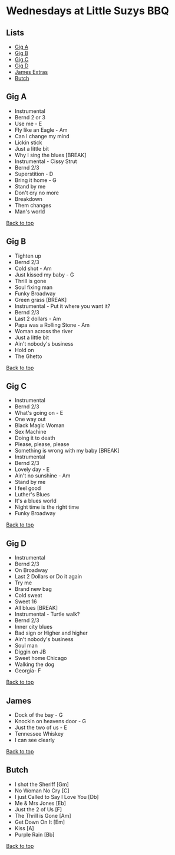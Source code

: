 # Wednesdays at Little Suzys BBQ 

## Lists
* [Gig A](#gig-a)
* [Gig B](#gig-b)
* [Gig C](#gig-c)
* [Gig D](#gig-d)
* [James Extras](#james)
* [Butch](#butch) 

## Gig A

* Instrumental
* Bernd 2 or 3
* Use me - E
* Fly like an Eagle - Am
* Can I change my mind
* Lickin stick
* Just a little bit
* Why I sing the blues
[BREAK]
* Instrumental - Cissy Strut
* Bernd 2/3
* Superstition - D
* Bring it home - G
* Stand by me
* Don't cry no more
* Breakdown
* Them changes 
* Man's world

[Back to top](#lists)

## Gig B

* Tighten up
* Bernd 2/3
* Cold shot - Am
* Just kissed my baby - G
* Thrill is gone
* Soul fixing man
* Funky Broadway 
* Green grass
[BREAK]
* Instrumental - Put it where you want it?
* Bernd 2/3
* Last 2 dollars - Am
* Papa was a Rolling Stone - Am
* Woman across the river
* Just a little bit
* Ain't nobody's business 
* Hold on
* The Ghetto

[Back to top](#lists)

## Gig C

* Instrumental
* Bernd 2/3
* What's going on - E
* One way out 
* Black Magic Woman 
* Sex Machine
* Doing it to death
* Please, please, please
* Something is wrong with my baby
[BREAK]
* Instrumental 
* Bernd 2/3
* Lovely day - E
* Ain't no sunshine - Am
* Stand by me
* I feel good
* Luther's Blues
* It's a blues world
* Night time is the right time
* Funky Broadway

[Back to top](#lists)

## Gig D
* Instrumental 
* Bernd 2/3
* On Broadway 
* Last 2 Dollars or Do it again
* Try me
* Brand new bag
* Cold sweat
* Sweet 16
* All blues
[BREAK]
* Instrumental - Turtle walk?
* Bernd 2/3
* Inner city blues 
* Bad sign or Higher and higher
* Ain't nobody's business 
* Soul man
* Diggin on JB
* Sweet home Chicago
* Walking the dog
* Georgia- F

[Back to top](#lists)

## James
* Dock of the bay - G
* Knockin on heavens door - G
* Just the two of us - E 
* Tennessee Whiskey
* I can see clearly

[Back to top](#lists)

## Butch
* I shot the Sheriff [Gm]
* No Woman No Cry [C]
* I just Called to Say I Love You [Db]
* Me & Mrs Jones [Eb]
* Just the 2 of Us [F]
* The Thrill is Gone [Am]
* Get Down On It [Em]
* Kiss [A]
* Purple Rain [Bb]

[Back to top](#lists)

